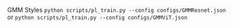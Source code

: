 GMM Styles
`python scripts/pl_train.py --config configs/GMMResnet.json` or `python scripts/pl_train.py --config configs/GMMViT.json`